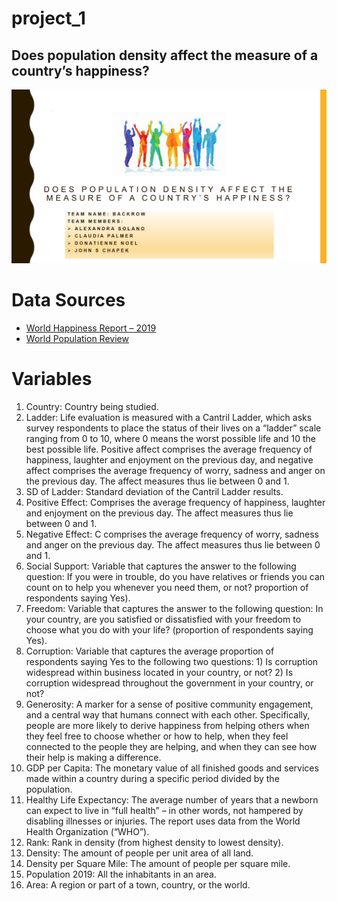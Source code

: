 # project_1

## Does population density affect the measure of a country’s happiness?

![TitleSlide](Resources/TitleSlide.PNG)

# Data Sources
* [World Happiness Report – 2019](https://worldhappiness.report/ed/2019/)
* [World Population Review](www.worldpopulationreview.com )

# Variables
1. Country: Country being studied.
2. Ladder: Life evaluation is measured with a Cantril Ladder, which asks survey respondents to place the status of their lives on a “ladder” scale ranging from 0 to 10, where 0 means the worst possible life and 10 the best possible life. Positive affect comprises the average frequency of happiness, laughter and enjoyment on the previous day, and negative affect comprises the average frequency of worry, sadness and anger on the previous day. The affect measures thus lie between 0 and 1.
3. SD of Ladder: Standard deviation of the Cantril Ladder results.
4. Positive Effect: Comprises the average frequency of happiness, laughter and enjoyment on the previous day. The affect measures thus lie between 0 and 1.
5. Negative Effect: C comprises the average frequency of worry, sadness and anger on the previous day. The affect measures thus lie between 0 and 1.
6. Social Support: Variable that captures the answer to the following question: If you were in trouble, do you have relatives or friends you can count on to help you whenever you need them, or not? proportion of respondents saying Yes).
7. Freedom: Variable that captures the answer to the following question: In your country, are you satisfied or dissatisfied with your freedom to choose what you do with your life? (proportion of respondents saying Yes).
8. Corruption: Variable that captures the average proportion of respondents saying Yes to the following two questions: 1) Is corruption widespread within business located in your country, or not? 2) Is corruption widespread throughout the government in your country, or not?
9. Generosity: A marker for a sense of positive community engagement, and a central way that humans connect with each other. Specifically, people are more likely to derive happiness from helping others when they feel free to choose whether or how to help, when they feel connected to the people they are helping, and when they can see how their help is making a difference.
10. GDP per Capita: The monetary value of all finished goods and services made within a country during a specific period divided by the population. 
11. Healthy Life Expectancy: The average number of years that a newborn can expect to live in “full health” – in other words, not hampered by disabling illnesses or injuries. The report uses data from the World Health Organization (“WHO”).
12. Rank: Rank in density (from highest density to lowest density).
13. Density: The amount of people per unit area of all land.
14. Density per Square Mile: The amount of people per square mile.
15. Population 2019: All the inhabitants in an area.
16. Area: A region or part of a town, country, or the world.



